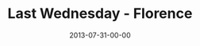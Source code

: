 ---
layout: message
category: message
series: "God Is ____"
title: "Last Wednesday - Florence"
date: 2013-07-31-00-00
message_id: 803
audio: "http://s3.amazonaws.com/crossroads-media/media/legacy/mp3/073113-flo-lw.mp3"
audio-duration: "27:29"
description: "Terry talks about how God is a visionary."
video: "https://s3.amazonaws.com/crossroadsvideomessages/073113-flo-lw.mp4"
video-duration: "27:33"
video-image: "http://s3.amazonaws.com/crossroads-media/images/legacy/content/073113-flo-lw_still.jpg"
explicit: false
---